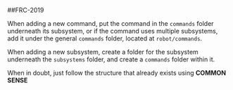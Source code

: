 ##FRC-2019

When adding a new command, put the command in the `commands` folder underneath its subsystem, or if the command uses multiple subsystems, add it under the general `commands` folder, located at `robot/commands`.

When adding a new subsystem, create a folder for the subsystem underneath the `subsystems` folder, and create a `commands` folder within it.

When in doubt, just follow the structure that already exists using
<b>COMMON SENSE</b>
